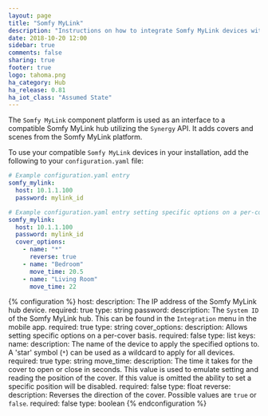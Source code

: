 ```yaml
---
layout: page
title: "Somfy MyLink"
description: "Instructions on how to integrate Somfy MyLink devices with Home Assistant."
date: 2018-10-20 12:00
sidebar: true
comments: false
sharing: true
footer: true
logo: tahoma.png
ha_category: Hub
ha_release: 0.81
ha_iot_class: "Assumed State"
---
```


The `Somfy MyLink` component platform is used as an interface to a compatible Somfy MyLink hub utilizing the `Synergy` API. It adds covers and scenes from the Somfy MyLink platform.

To use your compatible `Somfy MyLink` devices in your installation, add the following to your `configuration.yaml` file:

```yaml
# Example configuration.yaml entry
somfy_mylink:
  host: 10.1.1.100
  password: mylink_id
```

```yaml
# Example configuration.yaml entry setting specific options on a per-cover basis
somfy_mylink:
  host: 10.1.1.100
  password: mylink_id
  cover_options:
    - name: "*"
      reverse: true
    - name: "Bedroom"
      move_time: 20.5
    - name: "Living Room"
      move_time: 22
```

{% configuration %}
host:
  description: The IP address of the Somfy MyLink hub device.
  required: true
  type: string
password:
  description: The `System ID` of the Somfy MyLink hub. This can be found in the `Integration` menu in the mobile app.
  required: true
  type: string
cover_options:
  description: Allows setting specific options on a per-cover basis.
  required: false
  type: list
  keys:
    name:
      description: The name of the device to apply the specified options to. A 'star' symbol (`*`) can be used as a wildcard to apply for all devices.
      required: true
      type: string
    move_time:
      description: The time it takes for the cover to open or close in seconds. This value is used to emulate setting and reading the position of the cover. If this value is omitted the ability to set a specific position will be disabled.
      required: false
      type: float
    reverse:
      description: Reverses the direction of the cover. Possible values are `true` or `false`.
      required: false
      type: boolean
{% endconfiguration %}

